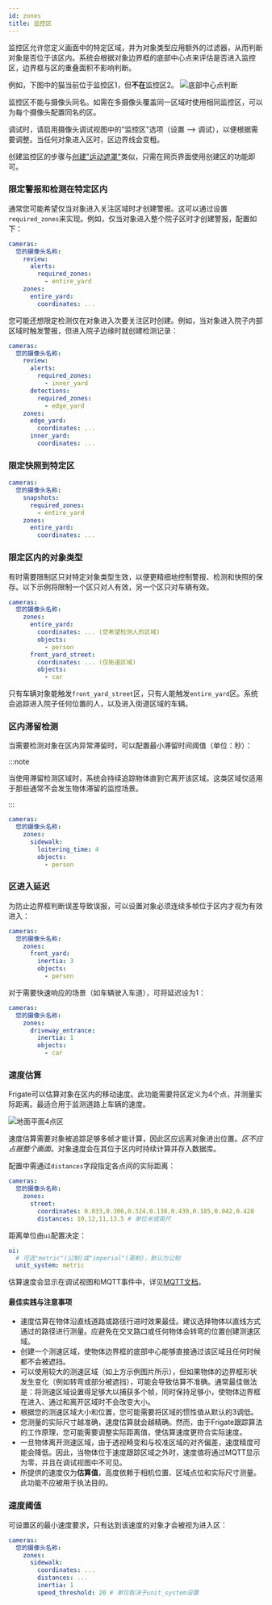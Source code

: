 ```yaml
---
id: zones
title: 监控区
---
```


监控区允许您定义画面中的特定区域，并为对象类型应用额外的过滤器，从而判断对象是否位于该区内。系统会根据对象边界框的底部中心点来评估是否进入监控区，边界框与区的重叠面积不影响判断。

例如，下图中的猫当前位于监控区1，但**不在**监控区2。
![底部中心点判断](/img/bottom-center.jpg)

监控区不能与摄像头同名。如需在多摄像头覆盖同一区域时使用相同监控区，可以为每个摄像头配置同名的区。

调试时，请启用摄像头调试视图中的"监控区"选项（设置 --> 调试），以便根据需要调整。当任何对象进入区时，区边界线会变粗。

创建监控区的步骤与[创建"运动遮罩"](masks.md)类似，只需在网页界面使用创建区的功能即可。

### 限定警报和检测在特定区内

通常您可能希望仅当对象进入关注区域时才创建警报。这可以通过设置`required_zones`来实现。例如，仅当对象进入整个院子区时才创建警报，配置如下：

```yaml
cameras:
  您的摄像头名称:
    review:
      alerts:
        required_zones:
          - entire_yard
    zones:
      entire_yard:
        coordinates: ...
```

您可能还想限定检测仅在对象进入次要关注区时创建。例如，当对象进入院子内部区域时触发警报，但进入院子边缘时就创建检测记录：

```yaml
cameras:
  您的摄像头名称:
    review:
      alerts:
        required_zones:
          - inner_yard
      detections:
        required_zones:
          - edge_yard
    zones:
      edge_yard:
        coordinates: ...
      inner_yard:
        coordinates: ...
```

### 限定快照到特定区

```yaml
cameras:
  您的摄像头名称:
    snapshots:
      required_zones:
        - entire_yard
    zones:
      entire_yard:
        coordinates: ...
```

### 限定区内的对象类型

有时需要限制区只对特定对象类型生效，以便更精细地控制警报、检测和快照的保存。以下示例将限制一个区只对人有效，另一个区只对车辆有效。

```yaml
cameras:
  您的摄像头名称:
    zones:
      entire_yard:
        coordinates: ... (您希望检测人的区域)
        objects:
          - person
      front_yard_street:
        coordinates: ... (仅街道区域)
        objects:
          - car
```

只有车辆对象能触发`front_yard_street`区，只有人能触发`entire_yard`区。系统会追踪进入院子任何位置的人，以及进入街道区域的车辆。

### 区内滞留检测

当需要检测对象在区内异常滞留时，可以配置最小滞留时间阈值（单位：秒）：

:::note

当使用滞留检测区域时，系统会持续追踪物体直到它离开该区域。这类区域仅适用于那些通常不会发生物体滞留的监控场景。

:::

```yaml
cameras:
  您的摄像头名称:
    zones:
      sidewalk:
        loitering_time: 4 
        objects:
          - person
```

### 区进入延迟

为防止边界框判断误差导致误报，可以设置对象必须连续多帧位于区内才视为有效进入：

```yaml
cameras:
  您的摄像头名称:
    zones:
      front_yard:
        inertia: 3
        objects:
          - person
```

对于需要快速响应的场景（如车辆驶入车道），可将延迟设为1：

```yaml
cameras:
  您的摄像头名称:
    zones:
      driveway_entrance:
        inertia: 1
        objects:
          - car
```

### 速度估算

Frigate可以估算对象在区内的移动速度。此功能需要将区定义为4个点，并测量实际距离。最适合用于监测道路上车辆的速度。

![地面平面4点区](/img/ground-plane.jpg)

速度估算需要对象被追踪足够多帧才能计算，因此区应远离对象进出位置。_区不应占据整个画面_。对象速度会在其位于区内时持续计算并存入数据库。

配置中需通过`distances`字段指定各点间的实际距离：

```yaml
cameras:
  您的摄像头名称:
    zones:
      street:
        coordinates: 0.033,0.306,0.324,0.138,0.439,0.185,0.042,0.428
        distances: 10,12,11,13.5 # 单位米或英尺
```

距离单位由`ui`配置决定：

```yaml
ui:
  # 可选"metric"(公制)或"imperial"(英制)，默认为公制
  unit_system: metric
```

估算速度会显示在调试视图和MQTT事件中，详见[MQTT文档](/integrations/mqtt.md#frigateevents)。

#### 最佳实践与注意事项

- 速度估算在物体沿直线道路或路径行进时效果最佳。建议选择物体以直线方式通过的路径进行测量。应避免在交叉路口或任何物体会转弯的位置创建测速区域。
- 创建一个测速区域，使物体边界框的底部中心能够直接通过该区域且任何时候都不会被遮挡。
- 可以使用较大的测速区域（如上方示例图片所示），但如果物体的边界框形状发生变化（例如转弯或部分被遮挡），可能会导致估算不准确。通常最佳做法是：将测速区域设置得足够大以捕获多个帧，同时保持足够小，使物体边界框在进入、通过和离开区域时不会改变大小。
- 根据您的测速区域大小和位置，您可能需要将区域的惯性值从默认的3调低。
- 您测量的实际尺寸越准确，速度估算就会越精确。然而，由于Frigate跟踪算法的工作原理，您可能需要调整实际距离值，使估算速度更符合实际速度。
- 一旦物体离开测速区域，由于透视畸变和与校准区域的对齐偏差，速度精度可能会降低。因此，当物体位于速度跟踪区域之外时，速度值将通过MQTT显示为零，并且在调试视图中不可见。
- 所提供的速度仅为**估算值**，高度依赖于相机位置、区域点位和实际尺寸测量。此功能不应被用于执法目的。


### 速度阈值

可设置区的最小速度要求，只有达到该速度的对象才会被视为进入区：

```yaml
cameras:
  您的摄像头名称:
    zones:
      sidewalk:
        coordinates: ...
        distances: ...
        inertia: 1
        speed_threshold: 20 # 单位取决于unit_system设置
```